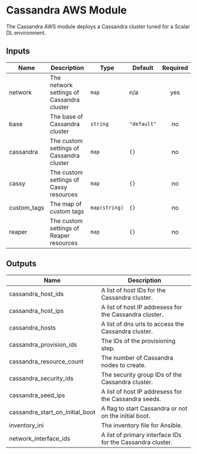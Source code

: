 # Cassandra AWS Module
The Cassandra AWS module deploys a Cassandra cluster tuned for a Scalar DL environment.

<!-- BEGINNING OF PRE-COMMIT-TERRAFORM DOCS HOOK -->
## Inputs

| Name | Description | Type | Default | Required |
|------|-------------|------|---------|:--------:|
| network | The network settings of Cassandra cluster | `map` | n/a | yes |
| base | The base of Cassandra cluster | `string` | `"default"` | no |
| cassandra | The custom settings of Cassandra cluster | `map` | `{}` | no |
| cassy | The custom settings of Cassy resources | `map` | `{}` | no |
| custom_tags | The map of custom tags | `map(string)` | `{}` | no |
| reaper | The custom settings of Reaper resources | `map` | `{}` | no |

## Outputs

| Name | Description |
|------|-------------|
| cassandra_host_ids | A list of host IDs for the Cassandra cluster. |
| cassandra_host_ips | A list of host IP addresess for the Cassandra cluster. |
| cassandra_hosts | A list of dns urls to access the Cassandra cluster. |
| cassandra_provision_ids | The IDs of the provisioning step. |
| cassandra_resource_count | The number of Cassandra nodes to create. |
| cassandra_security_ids | The security group IDs of the Cassandra cluster. |
| cassandra_seed_ips | A list of host IP addresess for the Cassandra seeds. |
| cassandra_start_on_initial_boot | A flag to start Cassandra or not on the initial boot. |
| inventory_ini | The inventory file for Ansible. |
| network_interface_ids | A list of primary interface IDs for the Cassandra cluster. |

<!-- END OF PRE-COMMIT-TERRAFORM DOCS HOOK -->
